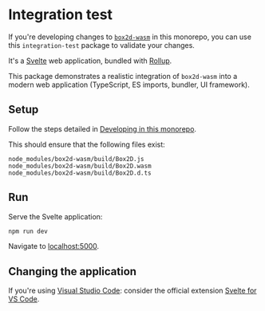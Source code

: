 # Integration test

If you're developing changes to [`box2d-wasm`](../box2d-wasm) in this monorepo, you can use this `integration-test` package to validate your changes.

It's a [Svelte](https://svelte.dev/) web application, bundled with [Rollup](https://rollupjs.org/guide/en/).

This package demonstrates a realistic integration of `box2d-wasm` into a modern web application (TypeScript, ES imports, bundler, UI framework).

## Setup

Follow the steps detailed in [Developing in this monorepo](../#developing-in-this-monorepo).

This should ensure that the following files exist:

```
node_modules/box2d-wasm/build/Box2D.js
node_modules/box2d-wasm/build/Box2D.wasm
node_modules/box2d-wasm/build/Box2D.d.ts
```

## Run

Serve the Svelte application:

```bash
npm run dev
```

Navigate to [localhost:5000](http://localhost:5000).

## Changing the application

If you're using [Visual Studio Code](https://code.visualstudio.com/): consider the official extension [Svelte for VS Code](https://marketplace.visualstudio.com/items?itemName=svelte.svelte-vscode).
